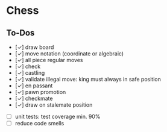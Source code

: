 # Chess

## To-Dos

- [✓] draw board
- [✓] move notation (coordinate or algebraic)
- [✓] all piece regular moves
- [✓] check
- [✓] castling
- [✓] validate illegal move: king must always in safe position
- [✓] en passant
- [✓] pawn promotion
- [✓] checkmate
- [✓] draw on stalemate position
- [ ] unit tests: test coverage min. 90%
- [ ] reduce code smells
